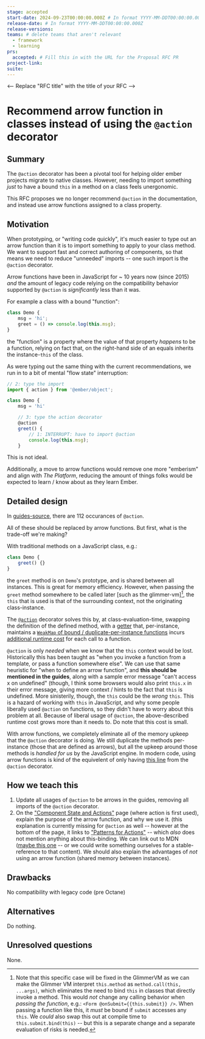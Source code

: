 ```yaml
---
stage: accepted
start-date: 2024-09-23T00:00:00.000Z # In format YYYY-MM-DDT00:00:00.000Z
release-date: # In format YYYY-MM-DDT00:00:00.000Z
release-versions:
teams: # delete teams that aren't relevant
  - framework
  - learning
prs:
  accepted: # Fill this in with the URL for the Proposal RFC PR
project-link:
suite: 
---
```


<!--- 
Directions for above: 

stage: Leave as is
start-date: Fill in with today's date, 2032-12-01T00:00:00.000Z
release-date: Leave as is
release-versions: Leave as is
teams: Include only the [team(s)](README.md#relevant-teams) for which this RFC applies
prs:
  accepted: Fill this in with the URL for the Proposal RFC PR
project-link: Leave as is
suite: Leave as is
-->

<-- Replace "RFC title" with the title of your RFC -->
# Recommend arrow function in classes instead of using the `@action` decorator 

## Summary

The `@action` decorator has been a pivotal tool for helping older ember projects migrate to native classes. 
However, needing to import something _just_ to have a bound `this` in a method on a class feels unergonomic.

This RFC proposes we no longer recommend `@action` in the documentation, and instead use arrow functions assigned to a class property.

## Motivation

When prototyping, or "writing code quickly", it's much easier to type out an arrow function than it is to import something to apply to your class method.
We want to support fast and correct authoring of components, so that means we need to reduce "unneeded" imports -- one such import is the `@action` decorator.

Arrow functions have been in JavaScript for ~ 10 years now (since 2015) _and_ the amount of legacy code relying on the compatibility behavior supported by `@action` is _significantly_ less than it was.

For example a class with a bound "function":

```js
class Demo {
    msg = 'hi';
    greet = () => console.log(this.msg);
}
```
the "function" is a property where the value of that property _happens_ to be a function, relying on fact that, on the right-hand side of an equals inherits the instance-`this` of the class.

As were typing out the same thing with the current recommendations, we run in to a bit of mental "flow state" interruption:
```js 
// 2: type the import
import { action } from '@ember/object';

class Demo {
    msg = 'hi'

    // 3: type the action decorator
    @action
    greet() {
        // 1: INTERRUPT: have to import @action
        console.log(this.msg);
    }
```
This is not ideal.


Additionally, a move to arrow functions would remove one more "emberism" and align with _The Platform_, reducing the amount of things folks would be expected to learn / know about as they learn Ember.


## Detailed design

In [guides-source](https://github.com/ember-learn/guides-source), there are 112 occurances of `@action`.

All of these should be replaced by arrow functions. But first, what is the trade-off we're making?

With traditional methods on a JavaScript class, e.g.:
```js 
class Demo {
    greet() {}
}
```
the `greet` method is on `Demo`'s prototype, and is shared between all instances. This is great for memory efficiency.
However, when passing the `greet` method somewhere to be called later [such as the glimmer-vm][^vm-fix], the `this` that is used is that of the surrounding context, not the originating class-instance.

[^vm-fix]: Note that this specific case will be fixed in the GlimmerVM as we can make the Glimmer VM interpret `this.method` as `method.call(this, ...args)`, which eliminates the need to bind `this` in classes that directly invoke a method. This would _not_ change any calling behavior when _passing the function_, e.g.: `<Form @onSubmit={{this.submit}} />`. When passing a function like this, it _must_ be bound if `submit` accesses any `this`. We _could_ also swap this out at compile time to `this.submit.bind(this)` -- but this is a separate change and a separate evaluation of risks is needed.

The [`@action`](https://github.com/emberjs/ember.js/blob/v5.11.0/packages/%40ember/object/index.ts#L224) decorator solves this by, at class-evaluation-time, swapping the definition of the defined method, with a [getter](https://github.com/emberjs/ember.js/blob/v5.11.0/packages/%40ember/object/index.ts#L184) that, per-instance, maintains a [`WeakMap` of bound / duplicate-per-instance functions](https://github.com/emberjs/ember.js/blob/v5.11.0/packages/%40ember/object/index.ts#L205-L210) incurs [additional runtime cost](https://github.com/emberjs/ember.js/blob/v5.11.0/packages/%40ember/object/index.ts#L212-L219) for each call to a function.


`@action` is only _needed_ when we know that the `this` context would be lost. Historically this has been taught as "when you invoke a function from a template, or pass a function somewhere else".
We can use that same heuristic for "when to define an arrow function", and **this should be mentioned in the guides**, along with a sample error message "can't access x on undefined" (though, I think some browsers would also print `this.x` in their error message, giving more context / hints to the fact that `this` is undefined. More sinisterily, though, the `this` could be the _wrong_ `this`. This is a hazard of working with `this` in JavaScript, and why some people liberally used `@action` on functions, so they didn't have to worry about this problem at all. Because of liberal usage of `@action`, the above-described runtime cost grows more than it needs to. Do note that this cost is small.

With arrow functions, we completely eliminate all of the memory upkeep that the `@action` decorator is doing. We still duplicate the methods per-instance (those that are defined as arrows), but all the upkeep around those methods is _handled for us_ by the JavaScript engine. In modern code, using arrow functions is kind of the equivelent of only having [this line](https://github.com/emberjs/ember.js/blob/v5.11.0/packages/%40ember/object/index.ts#L215C13-L215C14) from the `@action` decorator.

## How we teach this

1. Update all usages of `@action` to be arrows in the guides, removing all imports of the `@action` decorator.
2. On the ["Component State and Actions"](https://guides.emberjs.com/release/components/component-state-and-actions/) page (where action is first used), explain the purpose of the arrow function, and why we use it. (this explanation is currently missing for `@action` as well -- however at the bottom of the page, it links to ["Patterns for Actions"](https://guides.emberjs.com/release/in-depth-topics/patterns-for-actions/) -- which _also_ does not mention anything about this-binding. We can link out to MDN ([maybe this one](https://developer.mozilla.org/en-US/docs/Web/JavaScript/Reference/Operators/this#bound_methods_in_classes) -- or we could write something ourselves for a stable-reference to that content).  We should also explain the advantages of _not_ using an arrow function (shared memory between instances).

## Drawbacks

No compatibility with legacy code (pre Octane)

## Alternatives

Do nothing.

## Unresolved questions

None.
